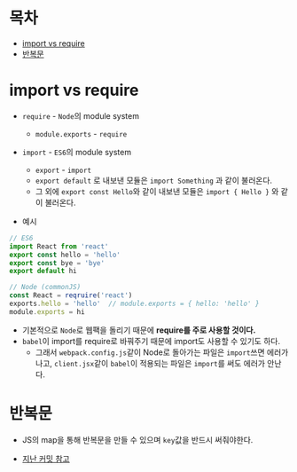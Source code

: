 # 목차

* [import vs require](#import-vs-require)
* [반복문](#반복문)

# import vs require

* `require` - `Node`의 module system
  * `module.exports` - `require`
* `import` - `ES6`의 module system
  * `export` - `import`
  * `export default` 로 내보낸 모듈은 `import Something` 과 같이 불러온다.
  * 그 외에 `export const Hello`와 같이 내보낸 모듈은 `import { Hello }` 와 같이 불러온다.

* 예시

```javascript
// ES6
import React from 'react'
export const hello = 'hello'
export const bye = 'bye'
export default hi

// Node (commonJS)
const React = reqruire('react')
exports.hello = 'hello'  // module.exports = { hello: 'hello' }
module.exports = hi
```

* 기본적으로 `Node`로 웹팩을 돌리기 때문에 **require를 주로 사용할 것이다.**
* `babel`이 import를 require로 바꿔주기 때문에 import도 사용할 수 있기도 하다.
  * 그래서 `webpack.config.js`같이 Node로 돌아가는 파일은 `import`쓰면 에러가 나고, `client.jsx`같이 `babel`이 적용되는 파일은 `import`를 써도 에러가 안난다.

# 반복문

* JS의 map을 통해 반복문을 만들 수 있으며 `key`값을 반드시 써줘야한다.

* [지난 커밋 참고](https://github.com/EHwooKim/study/commit/90cbb9f0b41005f41292f91a4788623fcd73e93a)

  
